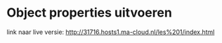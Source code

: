 # Object properties uitvoeren

link naar live versie: http://31716.hosts1.ma-cloud.nl/les%201/index.html

